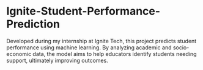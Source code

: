 # Ignite-Student-Performance-Prediction
Developed during my internship at Ignite Tech, this project predicts student performance using machine learning. By analyzing academic and socio-economic data, the model aims to help educators identify students needing support, ultimately improving outcomes.
